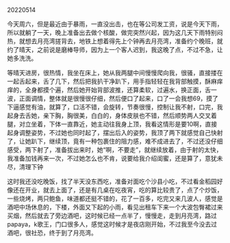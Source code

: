 20220514

今天周六，但是最近由于暴雨，一直没出击，也在等公司发工资，说是今天下雨，所以就躺了一天，晚上准备出去做个核酸，做完突然兴起，因为这几天下雨特别闷热，就想去月亮湾搓背去，地铁上想着得先上个钟再去月亮湾，准备约个晚班，就约了晴天，之前说是磨棒导师，因为上一个客人迟到，我这晚了点，不过不急，让她多洗洗。

等晴天进房，很热情，我坐在床上，她从我两腿中间慢慢爬向我，很骚，直接搂在一起舌起来，舌了几下，然后把我扒干净趴下，用手指轻轻在我背部触摸，酥麻痒痒的，全身都摸个遍，然后她开始背部波推，还算柔软，过遍水，换正面，舌一波，正面调情，整体就是很慢很仔细，然后便口了起来，口了一会我想69，摸了下逼感觉有油，就算了，口活不错，会旋转，节奏很慢，控制让我不射，口完，我起身去舌她，亲下胸，胸很美，白白的，身体皮肤也不错，然后顺势两人交叉着腿，对立坐着，下体一直靠近，她主动往我身上顶，我看这情形是要10啊，直接起身调整姿势，不过她也同时起了，摆出后入的姿势，我顶了两下就感觉自己快射了，让她趴下，继续顶，竟有一种包裹住的阻力感，难不成进去了，不过还没仔细感受，两下射了，准备拔出来时，她“啊，不要走”，就继续放着，由于射的太快，我准备加钱再来一次，不过她怎么也不肯，说要给我介绍闺蜜，还是算了，意犹未尽，清理下钟

这时我还没吃晚饭，找了半天没东西吃，准备对面吃个沙县小吃，不过看金稻园好像还在开业，就去上面了，还是有几桌在吃夜宵，吃的算比较贵了，点了个炒饭，一些烧烤，两只鲍鱼，味道都还挺不错的，花了一百多，吃完又来几波人，感觉是酒吧中场休息的，下楼，外面又下起的小雨，看见出租车下来一个大波包臀裙过来买烟，然后就去了旁边酒吧，这时候已经一点半了，慢慢走，走到月亮湾，路过papaya，k歌王，门口很多人，感觉这时候才是夜店刚开始，不过我至今没去过酒吧，很社恐，终于到了月亮湾。 

